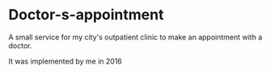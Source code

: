 # Doctor-s-appointment

A small service for my city's outpatient clinic to make an appointment with a doctor.

It was implemented by me in 2016
